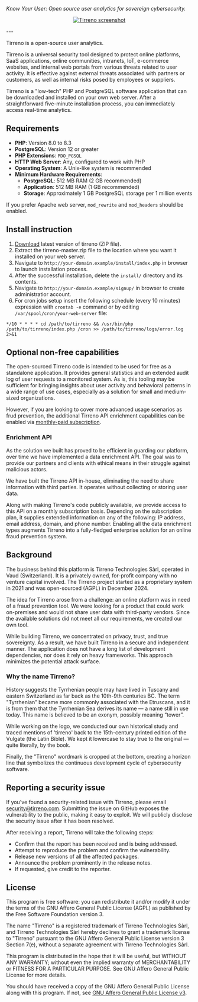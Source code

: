 *Know Your User: Open source user analytics for sovereign cybersecurity.*

<p align="center">
    <a href="https://www.tirreno.com/" target="_blank">
        <img src="https://www.tirreno.com/double-screen.jpg" alt="Tirreno screenshot" />
    </a>
</p>
---

Tirreno is a open-source user analytics.

Tirreno is a universal security tool designed to protect online platforms, SaaS applications, online communities, intranets, IoT, e-commerce websites, and internal web portals from various threats related to user activity. It is effective against external threats associated with partners or customers, as well as internal risks posed by employees or suppliers.

Tirreno is a "low-tech" PHP and PostgreSQL software application that can be downloaded and installed on your own web server. After a straightforward five-minute installation process, you can immediately access real-time analytics.

## Requirements

* **PHP**: Version 8.0 to 8.3
* **PostgreSQL**: Version 12 or greater
* **PHP Extensions**: `PDO_PGSQL`
* **HTTP Web Server**: Any, configured to work with PHP
* **Operating System**: A Unix-like system is recommended
* **Minimum Hardware Requirements**:
    * **PostgreSQL**: 512 MB RAM (2 GB recommended)
    * **Application**: 512 MB RAM (1 GB recommended)
    * **Storage**: Approximately 1 GB PostgreSQL storage per 1 million events

If you prefer Apache web server, `mod_rewrite` and `mod_headers` should be enabled.

## Install instruction

1. [Download](https://www.tirreno.com/download.php) latest version of tirreno (ZIP file).
2. Extract the tirreno-master.zip file to the location where you want it installed on your web server.
3. Navigate to `http://your-domain.example/install/index.php` in browser to launch installation process.
4. After the successful installation, delete the `install/` directory and its contents.
5. Navigate to `http://your-domain.example/signup/` in browser to create administratior account.
6. For cron jobs setup insert the following schedule (every 10 minutes) expression with `crontab -e` command or by editing `/var/spool/cron/your-web-server` file:
```
*/10 * * * * cd /path/to/tirreno && /usr/bin/php /path/to/tirreno/index.php /cron >> /path/to/tirreno/logs/error.log 2>&1
```

## Optional non-free capabilities

The open-sourced Tirreno code is intended to be used for free as a standalone application. It provides general statistics and an extended audit log of user requests to a monitored system. As is, this tooling may be sufficient for bringing insights about user activity and behavioral patterns in a wide range of use cases, especially as a solution for small and medium-sized organizations.

However, if you are looking to cover more advanced usage scenarios as frud prevention, the additional Tirreno API enrichment capabilities can be enabled via [monthly-paid subscription](https://www.tirreno.com/pricing/).

### Enrichment API

As the solution we built has proved to be efficient in guarding our platform, over time we have implemented a data enrichment API. The goal was to provide our partners and clients with ethical means in their struggle against malicious actors.

We have built the Tirreno API in-house, eliminating the need to share information with third parties. It operates without collecting or storing user data.

Along with making Tirreno's code publicly available, we provide access to this API on a monthly subscription basis. Depending on the subscription plan, it supplies extended information on any of the following: IP address, email address, domain, and phone number. Enabling all the data enrichment types augments Tirreno into a fully-fledged enterprise solution for an online fraud prevention system.

## Background

The business behind this platform is Tirreno Technologies Sàrl, operated in Vaud (Switzerland). It is a privately owned, for-profit company with no venture capital involved. The Tirreno project started as a proprietary system in 2021 and was open-sourced (AGPL) in December 2024.

The idea for Tirreno arose from a challenge: an online platform was in need of a fraud prevention tool. We were looking for a product that could work on-premises and would not share user data with third-party vendors. Since the available solutions did not meet all our requirements, we created our own tool.

While building Tirreno, we concentrated on privacy, trust, and true sovereignty. As a result, we have built Tirreno in a secure and independent manner. The application does not have a long list of development dependencies, nor does it rely on heavy frameworks. This approach minimizes the potential attack surface.

### Why the name Tirreno?

History suggests the Tyrrhenian people may have lived in Tuscany and eastern Switzerland as far back as the 10th-9th centuries BC. The term "Tyrrhenian” became more commonly associated with the Etruscans, and it is from them that the Tyrrhenian Sea derives its name — a name still in use today. This name is believed to be an exonym, possibly meaning “tower”.

While working on the logo, we conducted our own historical study and traced mentions of 'tirreno' back to the 15th-century printed edition of the Vulgate (the Latin Bible). We kept it lowercase to stay true to the original — quite literally, by the book.

Finally, the "Tirreno" wordmark is cropped at the bottom, creating a horizon line that symbolizes the continuous development cycle of cybersecurity software.

## Reporting a security issue

If you've found a security-related issue with Tirreno, please email security@tirreno.com. Submitting the issue on GitHub exposes the vulnerability to the public, making it easy to exploit. We will publicly disclose the security issue after it has been resolved.

After receiving a report, Tirreno will take the following steps:

- Confirm that the report has been received and is being addressed.
- Attempt to reproduce the problem and confirm the vulnerability.
- Release new versions of all the affected packages.
- Announce the problem prominently in the release notes.
- If requested, give credit to the reporter.

## License

This program is free software: you can redistribute it and/or modify it under the terms of the GNU Affero General Public License (AGPL) as published by the Free Software Foundation version 3.

The name "Tirreno" is a registered trademark of Tirreno Technologies Sàrl, and Tirreno Technologies Sàrl hereby declines to grant a trademark license to "Tirreno" pursuant to the GNU Affero General Public License version 3 Section 7(e), without a separate agreement with Tirreno Technologies Sàrl.

This program is distributed in the hope that it will be useful, but WITHOUT ANY WARRANTY; without even the implied warranty of MERCHANTABILITY or FITNESS FOR A PARTICULAR PURPOSE. See GNU Affero General Public License for more details.

You should have received a copy of the GNU Affero General Public License along with this program. If not, see [GNU Affero General Public License v3](https://www.gnu.org/licenses/agpl-3.0.txt).
